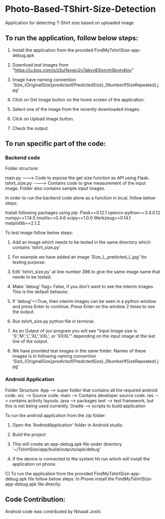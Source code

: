 # Photo-Based-TShirt-Size-Detection
Application for detecting T-Shirt size based on uploaded image

## To run the application, follow below steps:

1) Install the application from the provided FindMyTshirtSize-app-debug.apk

2) Download test Images from "https://iu.box.com/s/z5ul1eygjv2v7abvy83jynnh5bym4loy"

3) Image have naming convention 'Size_{OriginalSize}_predicted_{PredictedSize}_{NumberIfSizeRepeated}.jpg'

3) Click on Get Image button on the home screen of the application.

4) Select one of the image from the recently downloaded images.

5) Click on Upload Image button.

6) Check the output.

## To run specific part of the code:

### Backend code

Folder structure:

main.py ---> Code to expose the get size function as API using Flask.
tshirt_size.py ----> Contains code to give measurement of the input image.
Folder also contains sample input images.

In order to run the backend code alone as a function in local, follow below steps:

Install following packages using pip:
Flask==0.12.1
opencv-python==3.4.0.12
numpy==1.14.0
imutils==0.4.6
scipy==1.0.0
Werkzeug==0.14.1
matplotlib==2.1.2


To test image follow below steps:

1) Add an Image which needs to be tested in the same directory which contains 'tshirt_size.py'

2) For example we have added an image 'Size_L_predicted_L.jpg' for testing purpose.

3) Edit 'tshirt_size.py' at line number 396 to give the same image name that needs to be tested.

4) Make 'debug' flag= False, if you don't want to see the interim images. This is the default behavior.

5) If 'debug'==True, then interim images can be seen in a python window and press Enter to continue. Press Enter on the window 2 times to see the output.

6) Run tshirt_size.py python file in terminal.

7) As an Output of our program you will see "Input Image size is 'S','M','L','XL','XXL', or 'XXXL'" depending on the input image at the last line of the output.

8) We have provided test images in the same folder. Names of these images is in following naming convention 'Size_{OriginalSize}_predicted_{PredictedSize}_{NumberIfSizeRepeated}.jpg'

### Android Application

Folder Structure:
App --> super folder that contains all the required android code.
src --> Source code.
	main --> Contains developer source code.
		res --> contains activity layouts.
	java --> packages
	test --> test framework, but this is not being used currently.
Gradle --> scripts to build application


To run the android application from the zip folder:

1) Open the 'AndroidApplication' folder in Android studio.

2) Build the project

3) This will create an app-debug.apk file under directory '~/TshirtSize/app/build/outputs/apk/debug'

4) If the device is connected to the system hit run which will install the application on phone.

C) To run the application from the provided FindMyTshirtSize-app-debug.apk file follow below steps:
In Phone install the FindMyTshirtSize-app-debug.apk file directly.


## Code Contribution:

Android code was contributed by Ninaad Joshi.





